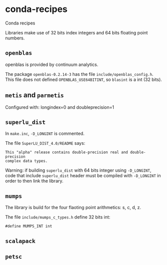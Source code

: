 # conda-recipes
Conda recipes

Libraries make use of 32 bits index integers and 64 bits floating point numbers.

## `openblas`

openblas is provided by continuum analytics.

The package `openblas-0.2.14-3` has the file `include/openblas_config.h`. This
file does not defined `OPENBLAS_USE64BITINT`, so `blasint` is a int (32 bits).

## `metis` and `parmetis`

Configured with: longindex=0 and doubleprecision=1

## `superlu_dist`

In `make.inc`, `-D_LONGINT` is commented.

The file `SuperLU_DIST_4.0/README` says:

    This "alpha" release contains double-precision real and double-precision
    complex data types.

Warning: if building `superlu_dist` with 64 bits integer using `-D_LONGINT`,
code that include `superlu_dist` header must be compiled with `-D_LONGINT` in
order to then link the library.

## `mumps`

The library is build for the four flaoting point arithmetics: s, c, d, z.

The file `include/mumps_c_types.h` define 32 bits int:
  
    #define MUMPS_INT int

## `scalapack`

## `petsc`
